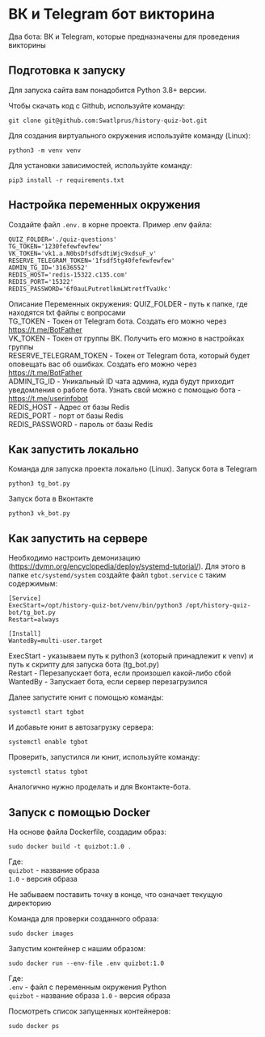 # ВК и Telegram бот викторина
Два бота: ВК и Telegram, которые предназначены для проведения викторины

## Подготовка к запуску
Для запуска сайта вам понадобится Python 3.8+ версии. 

Чтобы скачать код с Github, используйте команду:
```shell
git clone git@github.com:Swatlprus/history-quiz-bot.git
```
Для создания виртуального окружения используйте команду (Linux):
```shell
python3 -m venv venv
```
Для установки зависимостей, используйте команду:
```shell
pip3 install -r requirements.txt
```
## Настройка переменных окружения
Создайте файл `.env.` в корне проекта. Пример .env файла:
```shell
QUIZ_FOLDER='./quiz-questions'
TG_TOKEN='1230fefewfewfew'
VK_TOKEN='vk1.a.N0bsDfsdfsdtiWjc9xdsuF_v'
RESERVE_TELEGRAM_TOKEN='1fsdf5tg40fefewfewfew'
ADMIN_TG_ID='31636552'
REDIS_HOST='redis-15322.c135.com'
REDIS_PORT='15322'
REDIS_PASSWORD='6f0auLPutretlkmLWtretfTvaUkc'
```
Описание Переменных окружения:
QUIZ_FOLDER - путь к папке, где находятся txt файлы с вопросами<br>
TG_TOKEN - Токен от Telegram бота. Создать его можно через https://t.me/BotFather<br>
VK_TOKEN - Токен от группы ВК. Получить его можно в настройках группы<br>
RESERVE_TELEGRAM_TOKEN - Токен от Telegram бота, который будет оповещать вас об ошибках. Создать его можно через https://t.me/BotFather<br>
ADMIN_TG_ID - Уникальный ID чата админа, куда будут приходит уведомления о работе бота. Узнать свой можно с помощью бота - https://t.me/userinfobot<br>
REDIS_HOST - Адрес от базы Redis<br>
REDIS_PORT - порт от базы Redis<br>
REDIS_PASSWORD - пароль от базы Redis<br>

## Как запустить локально
Команда для запуска проекта локально (Linux).
Запуск бота в Telegram
```shell
python3 tg_bot.py
```

Запуск бота в Вконтакте
```shell
python3 vk_bot.py
```

## Как запустить на сервере
Необходимо настроить демонизацию (https://dvmn.org/encyclopedia/deploy/systemd-tutorial/).
Для этого в папке `etc/systemd/system` создайте файл `tgbot.service` с таким содержимым:

```
[Service]
ExecStart=/opt/history-quiz-bot/venv/bin/python3 /opt/history-quiz-bot/tg_bot.py
Restart=always

[Install]
WantedBy=multi-user.target
```

ExecStart - указываем путь к python3 (который принадлежит к venv) и путь к скрипту для запуска бота (tg_bot.py)<br>
Restart - Перезапускает бота, если произошел какой-либо сбой<br>
WantedBy - Запускает бота, если сервер перезагрузился<br>

Далее запустите юнит с помощью команды:
```shell
systemctl start tgbot
```

И добавьте юнит в автозагрузку сервера:
```shell
systemctl enable tgbot
```

Проверить, запустился ли юнит, используйте команду:
```shell
systemctl status tgbot
```

Аналогично нужно проделать и для Вконтакте-бота.

## Запуск с помощью Docker

На основе файла Dockerfile, создадим образ:
```
sudo docker build -t quizbot:1.0 .
```
Где:<br>
`quizbot` - название образа<br>
`1.0` - версия образа

Не забываем поставить точку в конце, что означает текущую директорию

Команда для проверки созданного образа:
```shell
sudo docker images
```

Запустим контейнер с нашим образом:
```shell
sudo docker run --env-file .env quizbot:1.0
```
Где:<br>
`.env` - файл с переменным окружения Python<br>
`quizbot` - название образа
`1.0` - версия образа

Посмотреть список запущенных контейнеров:
```shell
sudo docker ps
```